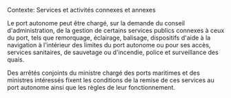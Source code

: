Contexte: Services et activités connexes et annexes

Le port autonome peut être chargé, sur la demande du conseil d'administration, de la gestion de certains services publics connexes à ceux du port, tels que remorquage, éclairage, balisage, dispositifs d'aide à la navigation à l'intérieur des limites du port autonome ou pour ses accès, services sanitaires, de sauvetage ou d'incendie, police et surveillance des quais.

Des arrêtés conjoints du ministre chargé des ports maritimes et des ministres intéressés fixent les conditions de la remise de ces services au port autonome ainsi que les règles de leur fonctionnement.